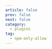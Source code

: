 ```yaml
---
article: false
prev: false
next: false
category:
  - plugins
tag:
  - npm-only-allow
---
```


<!-- # npm-only-allow -->

<!-- https://www.jianshu.com/p/f4a2b1dcbee3 -->
